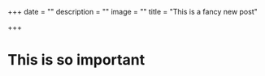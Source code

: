 +++
date = ""
description = ""
image = ""
title = "This is a fancy new post"

+++
# This is so important